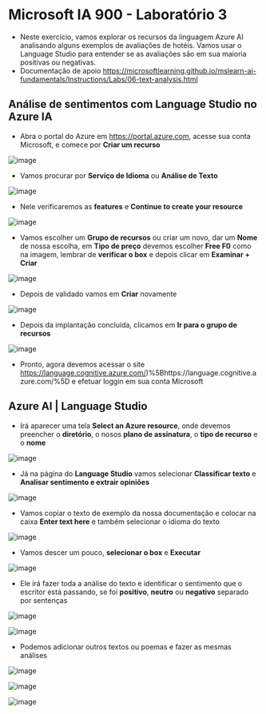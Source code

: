 # Microsoft IA 900 - Laboratório 3

- Neste exercício, vamos explorar os recursos da linguagem Azure AI analisando alguns exemplos de avaliações de hotéis. Vamos usar o Language Studio para entender se as avaliações são em sua maioria positivas ou negativas.
- Documentação de apoio https://microsoftlearning.github.io/mslearn-ai-fundamentals/Instructions/Labs/06-text-analysis.html

## Análise de sentimentos com Language Studio no Azure IA

- Abra o portal do Azure em https://portal.azure.com, acesse sua conta Microsoft, e comece por **Criar um recurso**


![image](https://github.com/WesleyHorquen/microsoft-ia-dio-lab03/assets/89001286/4c78637b-bb80-4046-bb6f-15c19056e67e)
- Vamos procurar por **Serviço de Idioma** ou **Análise de Texto**


![image](https://github.com/WesleyHorquen/microsoft-ia-dio-lab03/assets/89001286/3bef9545-8ac4-44df-8d66-04fb8ea1ea23)
- Nele verificaremos as **features** e **Continue to create your resource** 


![image](https://github.com/WesleyHorquen/microsoft-ia-dio-lab03/assets/89001286/1fa4d361-5902-496a-9ca1-a10fd4b02743)
- Vamos escolher um **Grupo de recursos** ou criar um novo, dar um **Nome** de nossa escolha, em **Tipo de preço** devemos escolher **Free F0** como na imagem, lembrar de **verificar o box** e depois clicar em **Examinar + Criar** 


![image](https://github.com/WesleyHorquen/microsoft-ia-dio-lab03/assets/89001286/4ee379a8-84d7-4018-9196-937cb7d29bf1)
- Depois de validado vamos em **Criar** novamente


![image](https://github.com/WesleyHorquen/microsoft-ia-dio-lab03/assets/89001286/ebde28c0-453c-48d1-a7c2-08b88e1a1f95)
- Depois da implantação concluída, clicamos em **Ir para o grupo de recursos**


![image](https://github.com/WesleyHorquen/microsoft-ia-dio-lab03/assets/89001286/95d4a367-96c4-42cb-b7ed-b69400a4172d)
- Pronto, agora devemos acessar o site https://language.cognitive.azure.com/)%5Bhttps://language.cognitive.azure.com/%5D e efetuar loggin em sua conta Microsoft

## Azure AI | Language Studio

- Irá aparecer uma tela **Select an Azure resource**, onde devemos preencher o **diretório**, o nosos **plano de assinatura**, o **tipo de recurso** e o **nome**

![image](https://github.com/WesleyHorquen/microsoft-ia-dio-lab03/assets/89001286/8fb8dc1b-4fc8-40fe-95be-f89427f94949)
- Já na página do **Language Studio** vamos selecionar **Classificar texto** e **Analisar sentimento e extrair opiniões**


![image](https://github.com/WesleyHorquen/microsoft-ia-dio-lab03/assets/89001286/d2692b03-3435-4a4b-8d29-30cadd50c467)
- Vamos copiar o texto de exemplo da nossa documentação e colocar na caixa **Enter text here** e também selecionar o idioma do texto


![image](https://github.com/WesleyHorquen/microsoft-ia-dio-lab03/assets/89001286/6df25168-e28f-4131-9337-aba40e2551fc)
- Vamos descer um pouco, **selecionar o box** e **Executar**


![image](https://github.com/WesleyHorquen/microsoft-ia-dio-lab03/assets/89001286/f316286d-e830-48da-bf40-5d82439a01a1)
- Ele irá fazer toda a análise do texto e identificar o sentimento que o escritor está passando, se foi **positivo**, **neutro** ou **negativo** separado por sentenças


![image](https://github.com/WesleyHorquen/microsoft-ia-dio-lab03/assets/89001286/e68b4965-d4df-46d8-a1de-ae23013b7c8b)

![image](https://github.com/WesleyHorquen/microsoft-ia-dio-lab03/assets/89001286/347acdca-7244-4faa-9120-0d307a05890d)
- Podemos adicionar outros textos ou poemas e fazer as mesmas análises


![image](https://github.com/WesleyHorquen/microsoft-ia-dio-lab03/assets/89001286/8b49c676-e171-4af7-a74b-55b201f36970)

![image](https://github.com/WesleyHorquen/microsoft-ia-dio-lab03/assets/89001286/2f7ad784-1379-4cee-830c-8bb1c44759c1)

![image](https://github.com/WesleyHorquen/microsoft-ia-dio-lab03/assets/89001286/c3e39383-c93e-434f-ba59-e200d39e5983)






